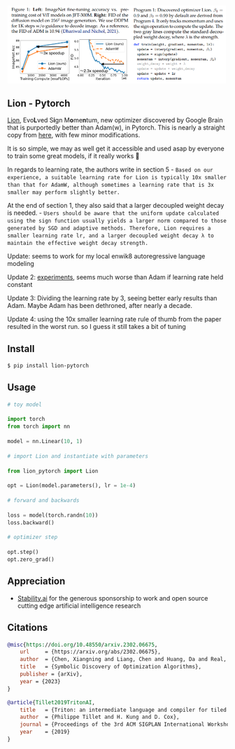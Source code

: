 <img src="./lion.png" width="500px"></img>

## Lion - Pytorch

<a href="https://arxiv.org/abs/2302.06675">Lion</a>, Evo**L**ved S**i**gn M**o**me**n**tum, new optimizer discovered by Google Brain that is purportedly better than Adam(w), in Pytorch. This is nearly a straight copy from <a href="https://github.com/google/automl/blob/master/lion/lion_pytorch.py">here</a>, with few minor modifications.

It is so simple, we may as well get it accessible and used asap by everyone to train some great models, if it really works 🤞

In regards to learning rate, the authors write in section 5 - `Based on our experience, a suitable learning rate for Lion is typically 10x smaller than that for AdamW, although sometimes a learning rate that is 3x smaller may perform slightly better.`

At the end of section 1, they also said that a larger decoupled weight decay is needed. - `Users should be aware that the uniform update calculated using the sign function usually yields a larger norm compared to those generated by SGD and adaptive methods. Therefore, Lion requires a smaller learning rate lr, and a larger decoupled weight decay λ to maintain the effective weight decay strength.`

Update: seems to work for my local enwik8 autoregressive language modeling

Update 2: <a href="https://api.wandb.ai/links/lucidrains/d4v6c8sl">experiments</a>, seems much worse than Adam if learning rate held constant

Update 3: Dividing the learning rate by 3, seeing better early results than Adam. Maybe Adam has been dethroned, after nearly a decade.

Update 4: using the 10x smaller learning rate rule of thumb from the paper resulted in the worst run. so I guess it still takes a bit of tuning

## Install

```bash
$ pip install lion-pytorch
```

## Usage

```python
# toy model

import torch
from torch import nn

model = nn.Linear(10, 1)

# import Lion and instantiate with parameters

from lion_pytorch import Lion

opt = Lion(model.parameters(), lr = 1e-4)

# forward and backwards

loss = model(torch.randn(10))
loss.backward()

# optimizer step

opt.step()
opt.zero_grad()
```

## Appreciation

- <a href="https://stability.ai/">Stability.ai</a> for the generous sponsorship to work and open source cutting edge artificial intelligence research

## Citations

```bibtex
@misc{https://doi.org/10.48550/arxiv.2302.06675,
    url     = {https://arxiv.org/abs/2302.06675},
    author  = {Chen, Xiangning and Liang, Chen and Huang, Da and Real, Esteban and Wang, Kaiyuan and Liu, Yao and Pham, Hieu and Dong, Xuanyi and Luong, Thang and Hsieh, Cho-Jui and Lu, Yifeng and Le, Quoc V.},
    title   = {Symbolic Discovery of Optimization Algorithms},
    publisher = {arXiv},
    year = {2023}
}
```

```bibtex
@article{Tillet2019TritonAI,
    title   = {Triton: an intermediate language and compiler for tiled neural network computations},
    author  = {Philippe Tillet and H. Kung and D. Cox},
    journal = {Proceedings of the 3rd ACM SIGPLAN International Workshop on Machine Learning and Programming Languages},
    year    = {2019}
}
```
